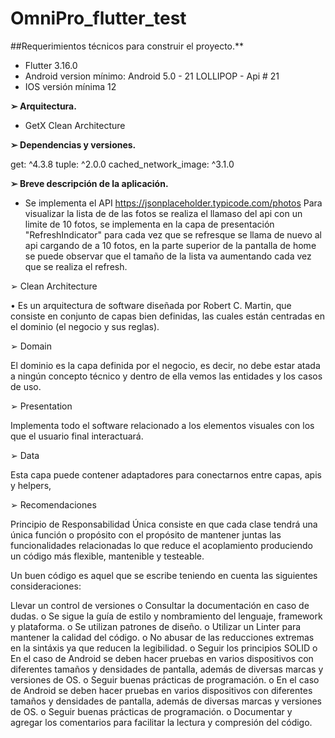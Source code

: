 # OmniPro_flutter_test
##Requerimientos técnicos para construir el proyecto.**
* Flutter 3.16.0
* Android version mínimo: Android 5.0 - 21 LOLLIPOP - Api # 21
* IOS versión mínima 12


**➢ Arquitectura.**
* GetX Clean Architecture


**➢ Dependencias y versiones.**

  get: ^4.3.8
  tuple: ^2.0.0
  cached_network_image: ^3.1.0

**➢ Breve descripción de la aplicación.**

* Se implementa el API https://jsonplaceholder.typicode.com/photos
  Para visualizar la lista de de las fotos se realiza el llamaso del api con un limite de 10 fotos, se implementa en la capa de presentación "RefreshIndicator" para cada vez que se refresque se llama de nuevo al api cargando de a 10 fotos, en la parte superior de la pantalla de home se puede observar que el tamaño de la lista va aumentando cada vez que se realiza el refresh.

➢ Clean Architecture

• Es un arquitectura de software diseñada por Robert C. Martin, que consiste en conjunto de capas bien definidas, las cuales están centradas en el dominio (el negocio y sus reglas).

➢ Domain

El dominio es la capa definida por el negocio, es decir, no debe estar atada a ningún concepto técnico y dentro de ella vemos las entidades y los casos de uso.

➢ Presentation

Implementa todo el software relacionado a los elementos visuales con los que el usuario final interactuará.

➢ Data

Esta capa puede contener adaptadores para conectarnos entre capas, apis y helpers,

➢ Recomendaciones

Principio de Responsabilidad Única consiste en que cada clase tendrá una única función o propósito con el propósito de mantener juntas las funcionalidades relacionadas lo que reduce el acoplamiento produciendo un código más flexible, mantenible y testeable.

Un buen código es aquel que se escribe teniendo en cuenta las siguientes consideraciones:

Llevar un control de versiones o Consultar la documentación en caso de dudas. o Se sigue la guía de estilo y nombramiento del lenguaje, framework y plataforma. o Se utilizan patrones de diseño. o Utilizar un Linter para mantener la calidad del código. o No abusar de las reducciones extremas en la sintáxis ya que reducen la legibilidad. o Seguir los principios SOLID o En el caso de Android se deben hacer pruebas en varios dispositivos con diferentes tamaños y densidades de pantalla, además de diversas marcas y versiones de OS. o Seguir buenas prácticas de programación. o En el caso de Android se deben hacer pruebas en varios dispositivos con diferentes tamaños y densidades de pantalla, además de diversas marcas y versiones de OS. o Seguir buenas prácticas de programación. o Documentar y agregar los comentarios para facilitar la lectura y compresión del código.



